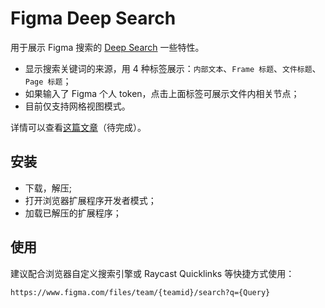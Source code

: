 # Figma Deep Search

用于展示 Figma 搜索的 [Deep Search](https://www.figma.com/blog/deep-search/) 一些特性。

- 显示搜索关键词的来源，用 4 种标签展示：`内部文本`、`Frame 标题`、`文件标题`、`Page 标题`；
- 如果输入了 Figma 个人 token，点击上面标签可展示文件内相关节点；
- 目前仅支持网格视图模式。

详情可以查看<ins>这篇文章</ins>（待完成）。

## 安装

- 下载，解压;
- 打开浏览器扩展程序开发者模式；
- 加载已解压的扩展程序；

## 使用

建议配合浏览器自定义搜索引擎或 Raycast Quicklinks 等快捷方式使用：

```
https://www.figma.com/files/team/{teamid}/search?q={Query}
```



